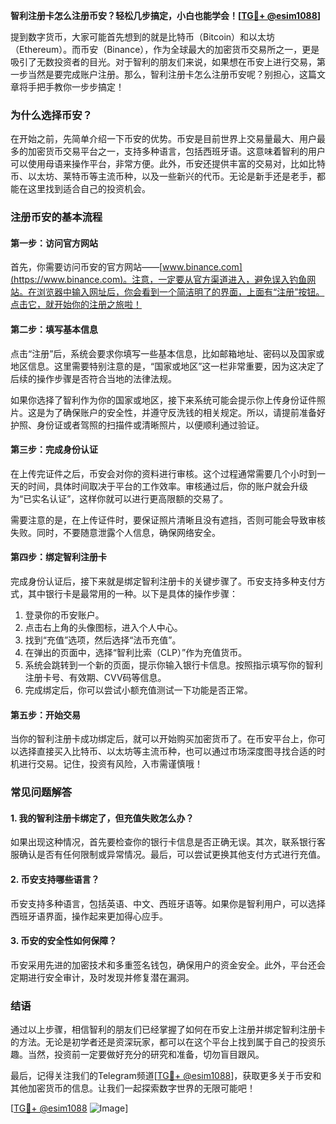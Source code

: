 **智利注册卡怎么注册币安？轻松几步搞定，小白也能学会！[[TG💪+ @esim1088](https://t.me/s/esim1088)]**

提到数字货币，大家可能首先想到的就是比特币（Bitcoin）和以太坊（Ethereum）。而币安（Binance），作为全球最大的加密货币交易所之一，更是吸引了无数投资者的目光。对于智利的朋友们来说，如果想在币安上进行交易，第一步当然是要完成账户注册。那么，智利注册卡怎么注册币安呢？别担心，这篇文章将手把手教你一步步搞定！

### **为什么选择币安？**

在开始之前，先简单介绍一下币安的优势。币安是目前世界上交易量最大、用户最多的加密货币交易平台之一，支持多种语言，包括西班牙语。这意味着智利的用户可以使用母语来操作平台，非常方便。此外，币安还提供丰富的交易对，比如比特币、以太坊、莱特币等主流币种，以及一些新兴的代币。无论是新手还是老手，都能在这里找到适合自己的投资机会。

### **注册币安的基本流程**

#### **第一步：访问官方网站**
首先，你需要访问币安的官方网站——[www.binance.com](https://www.binance.com)。注意，一定要从官方渠道进入，避免误入钓鱼网站。在浏览器中输入网址后，你会看到一个简洁明了的界面，上面有“注册”按钮。点击它，就开始你的注册之旅啦！

#### **第二步：填写基本信息**
点击“注册”后，系统会要求你填写一些基本信息，比如邮箱地址、密码以及国家或地区信息。这里需要特别注意的是，“国家或地区”这一栏非常重要，因为这决定了后续的操作步骤是否符合当地的法律法规。

如果你选择了智利作为你的国家或地区，接下来系统可能会提示你上传身份证件照片。这是为了确保账户的安全性，并遵守反洗钱的相关规定。所以，请提前准备好护照、身份证或者驾照的扫描件或清晰照片，以便顺利通过验证。

#### **第三步：完成身份认证**
在上传完证件之后，币安会对你的资料进行审核。这个过程通常需要几个小时到一天的时间，具体时间取决于平台的工作效率。审核通过后，你的账户就会升级为“已实名认证”，这样你就可以进行更高限额的交易了。

需要注意的是，在上传证件时，要保证照片清晰且没有遮挡，否则可能会导致审核失败。同时，不要随意泄露个人信息，确保网络安全。

#### **第四步：绑定智利注册卡**
完成身份认证后，接下来就是绑定智利注册卡的关键步骤了。币安支持多种支付方式，其中银行卡是最常用的一种。以下是具体的操作步骤：

1. 登录你的币安账户。
2. 点击右上角的头像图标，进入个人中心。
3. 找到“充值”选项，然后选择“法币充值”。
4. 在弹出的页面中，选择“智利比索（CLP）”作为充值货币。
5. 系统会跳转到一个新的页面，提示你输入银行卡信息。按照指示填写你的智利注册卡号、有效期、CVV码等信息。
6. 完成绑定后，你可以尝试小额充值测试一下功能是否正常。

#### **第五步：开始交易**
当你的智利注册卡成功绑定后，就可以开始购买加密货币了。在币安平台上，你可以选择直接买入比特币、以太坊等主流币种，也可以通过市场深度图寻找合适的时机进行交易。记住，投资有风险，入市需谨慎哦！

### **常见问题解答**

#### **1. 我的智利注册卡绑定了，但充值失败怎么办？**
如果出现这种情况，首先要检查你的银行卡信息是否正确无误。其次，联系银行客服确认是否有任何限制或异常情况。最后，可以尝试更换其他支付方式进行充值。

#### **2. 币安支持哪些语言？**
币安支持多种语言，包括英语、中文、西班牙语等。如果你是智利用户，可以选择西班牙语界面，操作起来更加得心应手。

#### **3. 币安的安全性如何保障？**
币安采用先进的加密技术和多重签名钱包，确保用户的资金安全。此外，平台还会定期进行安全审计，及时发现并修复潜在漏洞。

### **结语**

通过以上步骤，相信智利的朋友们已经掌握了如何在币安上注册并绑定智利注册卡的方法。无论是初学者还是资深玩家，都可以在这个平台上找到属于自己的投资乐趣。当然，投资前一定要做好充分的研究和准备，切勿盲目跟风。

最后，记得关注我们的Telegram频道[[TG💪+ @esim1088](https://t.me/s/esim1088)]，获取更多关于币安和其他加密货币的信息。让我们一起探索数字世界的无限可能吧！

[[TG💪+ @esim1088](https://t.me/s/esim1088) ![Image](https://i.postimg.cc/4NQfJmqS/Snipaste-2025-05-13-00-14-12.png)]